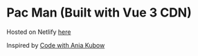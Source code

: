 # Pac Man (Built with Vue 3 CDN)
Hosted on Netlify [here](https://keith-pacman.netlify.app/)

Inspired by [Code with Ania Kubow](https://www.youtube.com/watch?v=CeUGlSl2i4Q)

